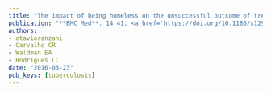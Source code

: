 ```yaml
---
title: "The impact of being homeless on the unsuccessful outcome of treatment of pulmonary TB in São Paulo State, Brazil"
publication: "**BMC Med**. 14:41. <a href='https://doi.org/10.1186/s12916-016-0584-8' target='_blank' rel='noopener noreferrer'>10.1186/s12916-016-0584-8</a>"
authors:
- otavioranzani
- Carvalho CR
- Waldman EA
- Rodrigues LC
date: "2016-03-23"
pub_keys: [tuberculosis]
---
```

